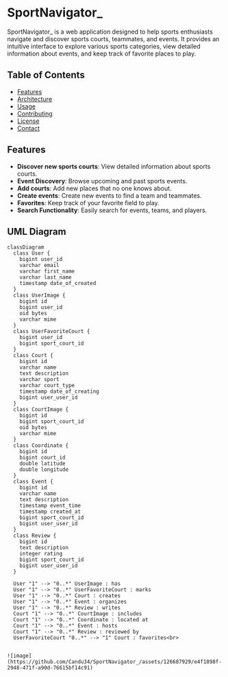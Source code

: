 # SportNavigator_

SportNavigator_ is a web application designed to help sports enthusiasts navigate and discover sports courts, teammates, and events. It provides an intuitive interface to explore various sports categories, view detailed information about events, and keep track of favorite places to play.

## Table of Contents
- [Features](#features)
- [Architecture](#architecture)
- [Usage](#usage)
- [Contributing](#contributing)
- [License](#license)
- [Contact](#contact)
    
## Features
- **Discover new sports courts**: View detailed information about sports courts.
- **Event Discovery**: Browse upcoming and past sports events.
- **Add courts**: Add new places that no one knows about.
- **Create events**: Create new events to find a team and teammates.
- **Favorites**: Keep track of your favorite field to play.
- **Search Functionality**: Easily search for events, teams, and players.          

## UML Diagram

```mermaid
classDiagram
  class User {
    bigint user_id
    varchar email
    varchar first_name
    varchar last_name
    timestamp date_of_created
  }
  class UserImage {
    bigint id
    bigint user_id
    oid bytes
    varchar mime
  }
  class UserFavoriteCourt {
    bigint user_id
    bigint sport_court_id
  }
  class Court {
    bigint id
    varchar name
    text description
    varchar sport
    varchar court_type
    timestamp date_of_creating
    bigint user_user_id
  }
  class CourtImage {
    bigint id
    bigint sport_court_id
    oid bytes
    varchar mime
  }
  class Coordinate {
    bigint id
    bigint court_id
    double latitude
    double longitude
  }
  class Event {
    bigint id
    varchar name
    text description
    timestamp event_time
    timestamp created_at
    bigint sport_court_id
    bigint user_user_id
  }
  class Review {
    bigint id
    text description
    integer rating
    bigint sport_court_id
    bigint user_user_id
  }

  User "1" --> "0..*" UserImage : has
  User "1" --> "0..*" UserFavoriteCourt : marks
  User "1" --> "0..*" Court : creates
  User "1" --> "0..*" Event : organizes
  User "1" --> "0..*" Review : writes
  Court "1" --> "0..*" CourtImage : includes
  Court "1" --> "0..*" Coordinate : located at
  Court "1" --> "0..*" Event : hosts
  Court "1" --> "0..*" Review : reviewed by
  UserFavoriteCourt "0..*" --> "1" Court : favorites<br>


![image](https://github.com/Candu34/SportNavigator_/assets/126687929/e4f1898f-2948-471f-a90d-76615bf14c91)





